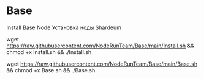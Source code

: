 # Base

Install Base Node
Установка ноды Shardeum

wget https://raw.githubusercontent.com/NodeRunTeam/Base/main/Install.sh && chmod +x Install.sh && ./Install.sh

wget https://raw.githubusercontent.com/NodeRunTeam/Base/main/Base.sh && chmod +x Base.sh && ./Base.sh
